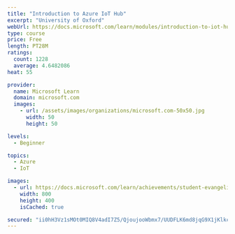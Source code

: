 ```yaml
---
title: "Introduction to Azure IoT Hub"
excerpt: "University of Oxford"
webUrl: https://docs.microsoft.com/learn/modules/introduction-to-iot-hub/
type: course
price: Free
length: PT28M
ratings:
  count: 1228
  average: 4.6482086
heat: 55

provider:
  name: Microsoft Learn
  domain: microsoft.com
  images:
    - url: /assets/images/organizations/microsoft.com-50x50.jpg
      width: 50
      height: 50

levels:
  - Beginner

topics:
  - Azure
  - IoT

images:
  - url: https://docs.microsoft.com/learn/achievements/student-evangelism/introduction-to-iot-hub-social.png
    width: 800
    height: 400
    isCached: true

secured: "ii0hH3Vz1sMOt0MIQ8V4adI7Z5/QjoujooWbmx7/UUDFLK6md8jqG9X1jKlkcBVe18RQ9HgAOt+dY6Sy01IKS+td8/NGejUIdyf4PILnhctu1uLJ4kb4NOP0b+1qk+hFyiBMOkzw9ZSil0vtLnRQAjJmxRJaf/C057v9sF/yvHoNgTEpsZ7QsjxTRePWJ2GmO4TINcE1BN0h6dGC0yLtHu4z7OmL4LFInRMx+4wll558pIPE5EjIcWLgmHhsirznnvpBcTMGBuIh2rRJpEU89vkaQ8PN34pAE6cTBgf3ryefgH0VvswAkAuOgQnTpOwzrjZrPgi0pbHUK/BM1GBoo8LlpaiHpo+mZ5aJyJ5aQz2wtBRDJLgMYkl0h1FS4ax/g01djYRWK1yqVymhU6a2hKcdnnMzLK+xJXOGnHYgzOE=;EoxRUwwhlsLOfA5ne0Vy5A=="
---
```


